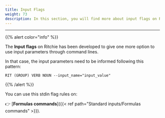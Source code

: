 ```yaml
---
title: Input Flags
weight: 73
description: In this section, you will find more about input flags on Ritchie.
---
```


---

{{% alert color="info" %}}

The **Input flags** on Ritchie has been developed to give one more option to use input parameters through command lines.

In that case, the input parameters need to be informed following this pattern:

```text
RIT (GROUP) VERB NOUN --input_name="input_value"
```

{{% /alert %}}

You can use this stdin flag rules on:

👉 [**Formulas commands**]({{< ref path="Standard inputs/Formulas commands" >}}).
